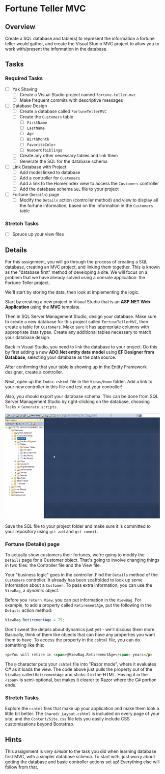 # Fortune Teller MVC

## Overview

Create a SQL database and table(s) to represent the information a fortune teller would gather, and create the Visual Studio MVC project to allow you to work with/present the information in the database.

## Tasks

### Required Tasks

- [ ] Yak Shaving
  - [ ] Create a Visual Studio project named `fortune-teller-mvc`
  - [ ] Make frequent commits with descriptive messages
- [ ] Database Design
  - [ ] Create a database called `FortuneTellerMVC`
  - [ ] Create the `Customers` table
    - [ ] `FirstName`
    - [ ] `LastName`
    - [ ] `Age`
    - [ ] `BirthMonth`
    - [ ] `FavoriteColor`
    - [ ] `NumberOfSiblings`
  - [ ] Create any other necessary tables and link them
  - [ ] Generate the SQL for the database schema
- [ ] Link Database with Project
  - [ ] Add model linked to database
  - [ ] Add a controller for `Customers`
  - [ ] Add a link to the Home/Index view to access the `Customers` controller
  - [ ] Add the database schema `SQL` file to your project
- [ ] Fortune (`Details`) page
  - [ ] Modify the `Details` action (controller method) and view to display all the fortune information, based on the information in the `Customers` table

### Stretch Tasks

- [ ] Spruce up your view files

## Details

For this assignment, you will go through the process of creating a SQL database, creating an MVC project, and linking them together. This is known as the "database first" method of developing a site. We will focus on a problem that we have already solved using a console application: the Fortune Teller project.

We'll start by storing the data, then look at implementing the logic.

Start by creating a new project in Visual Studio that is an **ASP.NET Web Application** using the **MVC** template.

Then in SQL Server Management Studio, design your database. Make sure to create a new database for this project called `FortuneTellerMVC`, then create a table for `Customers`. Make sure it has appropriate columns with appropriate data types. Create any additional tables necessary to match your database design.

Back in Visual Studio, you need to link the database to your project. Do this by first adding a new **ADO.Net entity data model** using **EF Designer from Database**, selecting your database as the data source.

After confirming that your table is showing up in the Entity Framework designer, create a controller.

Next, open up the `Index.cshtml` file in the `Views/Home` folder. Add a link to your new controller in this file and test out your controller!

Also, you should export your database schema. This can be done from SQL Server Management Studio by right-clicking on the database, choosing `Tasks` > `Generate scripts`.

![Generate SQL scripts](generatesql.gif)

Save the SQL file to your project folder and make sure it is committed to your repository using `git add` and `git commit`.

### Fortune (Details) page

To actually show customers their fortunes, we're going to modify the `Details` page for a Customer object. That's going to involve changing things in two files: the Controller file and the View file.

Your "business logic" goes in the controller. Find the `Details` method of the `Customers` controller. It already has been scaffolded to look up some information about a `Customer`. To pass extra information, you can use the `ViewBag`, a _dynamic_ object.

Before you `return View`, you can put information in the `ViewBag`. For example, to add a property called `RetirementAge`, put the following in the `Details` action method:

```cs
ViewBag.RetirementAge = 75;
```

Don't sweat the details about dynamics just yet - we'll discuss them more. Basically, think of them like objects that can have any properties you want them to have. To access the property in the `cshtml` file, you can do something like this:

```html
<p>You will retire in <span>@ViewBag.RetirementAge</span> years</p>
```

The `@` character puts your `cshtml` file into "Razor mode", where it evaluates C# as it loads the view. The code above just pulls the property out of the `ViewBag` called `RetirementAge` and sticks it in the HTML. Having it in the `<span>` is semi-optional, but makes it clearer to Razor where the C# portion ends.


### Stretch Tasks

Explore the `cshtml` files that make up your application and make them look a little bit better. The `Shared/_Layout.cshtml` is included on every page of your site, and the `Content/Site.css` file lets you easily include CSS customizations beyond Bootstrap.


## Hints

This assignment is _very similar_ to the task you did when learning database first MVC, with a simpler database schema. To start with, just worry about getting the database and basic controller actions set up! Everything else will follow from that.
